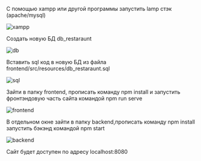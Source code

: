 С помощью xampp или другой программы запустить lamp стэк (apache/mysql)

![xampp](https://files.catbox.moe/zevoxe.jpg)

Создать новую БД db_restaraunt

![db](https://files.catbox.moe/b1kyfe.png)

Вставить sql код в новую БД из файла frontend/src/resources/db_restaraunt.sql

![sql](https://files.catbox.moe/qyeehj.png)

Зайти в папку frontend, прописать команду npm install и запустить фронтэндовую часть сайта командой npm run serve

![frontend](https://files.catbox.moe/n1jhwd.jpg)

В отдельном окне зайти в папку backend,прописать команду npm install запустить бэкэнд командой npm start

![backend](https://files.catbox.moe/o4t1pz.png)

Сайт будет доступен по адресу localhost:8080
